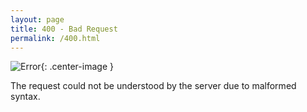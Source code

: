 ```yaml
---
layout: page
title: 400 - Bad Request
permalink: /400.html
---
```


![Error](/images/error.png){: .center-image }

The request could not be understood by the server due to malformed syntax.
